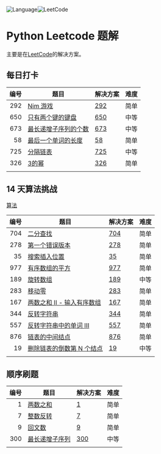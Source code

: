 ![Language](https://img.shields.io/badge/python-%403.8.10-blue)![LeetCode](https://img.shields.io/badge/Leetcode-%40build-brightgreen)

# Python Leetcode 题解

主要是在[LeetCode](https://leetcode-cn.com/)的解决方案。

## 每日打卡

| 编号 | 题目                                                                                               | 解决方案                  | 难度 |
|-----:|----------------------------------------------------------------------------------------------------|---------------------------|------|
|  292 | [Nim 游戏](https://leetcode-cn.com/problems/nim-game/)                                             | [292](./l201-l300/292.py) | 简单 |
|  650 | [只有两个键的键盘](https://leetcode-cn.com/problems/2-keys-keyboard/)                              | [650](./l601-l700/650.py) | 中等 |
|  673 | [最长递增子序列的个数](https://leetcode-cn.com/problems/number-of-longest-increasing-subsequence/) | [673](./l601-l700/673.py) | 中等 |
|   58 | [最后一个单词的长度](https://leetcode-cn.com/problems/length-of-last-word/)                        | [58](./l1-l100/58.py)     | 简单 |
|  725 | [分隔链表](https://leetcode-cn.com/problems/split-linked-list-in-parts/)                           | [725](./l701-l800/725.py) | 中等 |
|  326 | [3的幂](https://leetcode-cn.com/problems/power-of-three/)                                          | [326](./l301-l400/326.py) | 简单 |
|      |                                                                                                    |                           |      |


## 14 天算法挑战

[算法](https://leetcode-cn.com/study-plan/algorithms/?progress=o9ud99h)

| 编号 | 题目                                                                                             | 解决方案                   | 难度 |
|-----:|--------------------------------------------------------------------------------------------------|----------------------------|------|
|  704 | [二分查找](https://leetcode-cn.com/problems/binary-search/)                                      | [704](./l701-l800/704.py)  | 简单 |
|  278 | [第一个错误版本](https://leetcode-cn.com/problems/first-bad-version/)                            | [278](./l201-l300/278.py)  | 简单 |
|   35 | [搜索插入位置](https://leetcode-cn.com/problems/search-insert-position/)                         | [35](./l1-l100/35.py)      | 简单 |
|  977 | [有序数组的平方](https://leetcode-cn.com/problems/squares-of-a-sorted-array/)                    | [977](./l901-l1000/977.py) | 简单 |
|  189 | [旋转数组](https://leetcode-cn.com/problems/rotate-array/)                                       | [189](./l101-l200/189.py)  | 中等 |
|  283 | [移动零](https://leetcode-cn.com/problems/move-zeroes/)                                          | [283](./l201-l300/283.py)  | 简单 |
|  167 | [两数之和 II - 输入有序数组](https://leetcode-cn.com/problems/two-sum-ii-input-array-is-sorted/) | [167](./l101-l200/167.py)  | 简单 |
|  344 | [反转字符串](https://leetcode-cn.com/problems/reverse-string/)                                   | [344](./l301-l400/344.py)  | 简单 |
|  557 | [反转字符串中的单词 III](https://leetcode-cn.com/problems/reverse-words-in-a-string-iii/)        | [557](./l501-l600/557.py)  | 简单 |
|  876 | [链表的中间结点](https://leetcode-cn.com/problems/middle-of-the-linked-list/)                    | [876](./l801-l900/876.py)  | 简单 |
|   19 | [删除链表的倒数第 N 个结点](https://leetcode-cn.com/problems/remove-nth-node-from-end-of-list/)  | [19](./l1-l100/19.py)      | 中等 |
|      |                                                                                                  |                            |      |

## 顺序刷题

| 编号 | 题目                                                                               | 解决方案                  | 难度 |
|-----:|------------------------------------------------------------------------------------|---------------------------|------|
|    1 | [两数之和](https://leetcode-cn.com/problems/two-sum/)                              | [1](./l1-l100/1.py)       | 简单 |
|    7 | [整数反转](https://leetcode-cn.com/problems/reverse-integer/)                      | [7](./l1-l100/7.py)       | 简单 |
|    9 | [回文数](https://leetcode-cn.com/problems/palindrome-number/)                      | [9](./l1-l100/9.py)       | 简单 |
|  300 | [最长递增子序列](https://leetcode-cn.com/problems/longest-increasing-subsequence/) | [300](./l201-l300/300.py) | 中等 |
|      |                                                                                    |                           |      |
